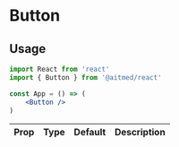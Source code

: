 # Button

## Usage

```jsx
import React from 'react'
import { Button } from '@aitmed/react'

const App = () => (
    <Button />
)
```


| Prop | Type | Default | Description |
| ---- | ---- | ------- | ----------- |
